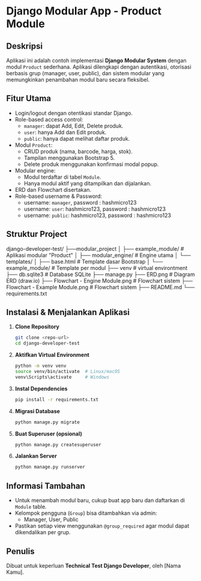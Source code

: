 
# Django Modular App - Product Module

## Deskripsi
Aplikasi ini adalah contoh implementasi **Django Modular System** dengan modul `Product` sederhana. Aplikasi dilengkapi dengan autentikasi, otorisasi berbasis grup (manager, user, public), dan sistem modular yang memungkinkan penambahan modul baru secara fleksibel.

## Fitur Utama
- Login/logout dengan otentikasi standar Django.
- Role-based access control:
  - `manager`: dapat Add, Edit, Delete produk.
  - `user`: hanya Add dan Edit produk.
  - `public`: hanya dapat melihat daftar produk.
- Modul `Product`:
  - CRUD produk (nama, barcode, harga, stok).
  - Tampilan menggunakan Bootstrap 5.
  - Delete produk menggunakan konfirmasi modal popup.
- Modular engine:
  - Modul terdaftar di tabel `Module`.
  - Hanya modul aktif yang ditampilkan dan dijalankan.
- ERD dan Flowchart disertakan.
- Role-based username & Password:
  - username: `manager`, password : hashmicro123
  - username: `user`: hashmicro123, password : hashmicro123
  - username: `public`: hashmicro123, password : hashmicro123

## Struktur Project
django-developer-test/
├──modular_project
│  ├── example_module/                 # Aplikasi modular "Product"
│  ├── modular_engine/                 # Engine utama
│  └── templates/
│      ├── base.html                   # Template dasar Bootstrap
│      └── example_module/             # Template per modul
├── venv                               # virtual environtment
├── db.sqlite3                         # Database SQLite
├── manage.py
├── ERD.png                            # Diagram ERD (draw.io)
├── Flowchart - Engine Module.png      # Flowchart sistem
├── Flowchart - Example Module.png     # Flowchart sistem
├── README.md
└── requirements.txt

## Instalasi & Menjalankan Aplikasi
1. **Clone Repository**
   ```bash
   git clone <repo-url>
   cd django-developer-test
   ```

2. **Aktifkan Virtual Environment**
   ```bash
   python -m venv venv
   source venv/bin/activate  # Linux/macOS
   venv\Scripts\activate     # Windows
   ```

3. **Instal Dependencies**
   ```bash
   pip install -r requirements.txt
   ```

4. **Migrasi Database**
   ```bash
   python manage.py migrate
   ```

5. **Buat Superuser (opsional)**
   ```bash
   python manage.py createsuperuser
   ```

6. **Jalankan Server**
   ```bash
   python manage.py runserver
   ```

## Informasi Tambahan
- Untuk menambah modul baru, cukup buat app baru dan daftarkan di `Module` table.
- Kelompok pengguna (`Group`) bisa ditambahkan via admin:
  - Manager, User, Public
- Pastikan setiap view menggunakan `@group_required` agar modul dapat dikendalikan per grup.

## Penulis
Dibuat untuk keperluan **Technical Test Django Developer**, oleh [Nama Kamu].
